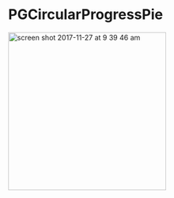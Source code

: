 # PGCircularProgressPie

<img width="319" alt="screen shot 2017-11-27 at 9 39 46 am" src="https://user-images.githubusercontent.com/17314499/33250524-0ccae5e8-d357-11e7-8074-4a9ec3543f61.png">
